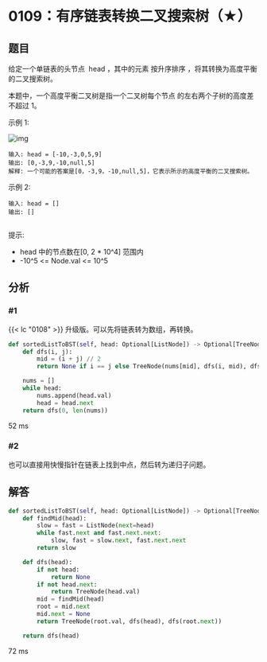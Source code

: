 # 0109：有序链表转换二叉搜索树（★）


## 题目

给定一个单链表的头节点  head ，其中的元素 按升序排序 ，将其转换为高度平衡的二叉搜索树。

本题中，一个高度平衡二叉树是指一个二叉树每个节点 的左右两个子树的高度差不超过 1。

示例 1:

![img](https://assets.leetcode.com/uploads/2020/08/17/linked.jpg)

	输入: head = [-10,-3,0,5,9]
	输出: [0,-3,9,-10,null,5]
	解释: 一个可能的答案是[0，-3,9，-10,null,5]，它表示所示的高度平衡的二叉搜索树。

示例 2:

	输入: head = []
	输出: []
	 

提示:
- head 中的节点数在[0, 2 * 10^4] 范围内
- -10^5 <= Node.val <= 10^5


## 分析

### #1

{{< lc "0108" >}} 升级版。可以先将链表转为数组，再转换。 

```python
def sortedListToBST(self, head: Optional[ListNode]) -> Optional[TreeNode]:
    def dfs(i, j):
        mid = (i + j) // 2
        return None if i == j else TreeNode(nums[mid], dfs(i, mid), dfs(mid + 1, j))

    nums = []
    while head:
        nums.append(head.val)
        head = head.next
    return dfs(0, len(nums))
```
52 ms

### #2

也可以直接用快慢指针在链表上找到中点，然后转为递归子问题。

## 解答

```python
def sortedListToBST(self, head: Optional[ListNode]) -> Optional[TreeNode]:
    def findMid(head):
        slow = fast = ListNode(next=head)
        while fast.next and fast.next.next:
            slow, fast = slow.next, fast.next.next
        return slow

    def dfs(head):
        if not head:
            return None
        if not head.next:
            return TreeNode(head.val)
        mid = findMid(head)
        root = mid.next
        mid.next = None
        return TreeNode(root.val, dfs(head), dfs(root.next))

    return dfs(head)
```
72 ms

